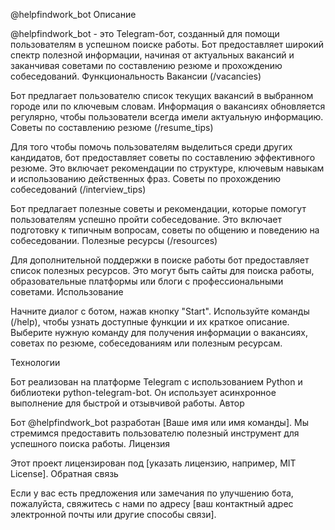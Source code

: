 @helpfindwork_bot
Описание

@helpfindwork_bot - это Telegram-бот, созданный для помощи пользователям в успешном поиске работы. Бот предоставляет широкий спектр полезной информации, начиная от актуальных вакансий и заканчивая советами по составлению резюме и прохождению собеседований.
Функциональность
Вакансии (/vacancies)

Бот предлагает пользователю список текущих вакансий в выбранном городе или по ключевым словам. Информация о вакансиях обновляется регулярно, чтобы пользователи всегда имели актуальную информацию.
Советы по составлению резюме (/resume_tips)

Для того чтобы помочь пользователям выделиться среди других кандидатов, бот предоставляет советы по составлению эффективного резюме. Это включает рекомендации по структуре, ключевым навыкам и использованию действенных фраз.
Советы по прохождению собеседований (/interview_tips)

Бот предлагает полезные советы и рекомендации, которые помогут пользователям успешно пройти собеседование. Это включает подготовку к типичным вопросам, советы по общению и поведению на собеседовании.
Полезные ресурсы (/resources)

Для дополнительной поддержки в поиске работы бот предоставляет список полезных ресурсов. Это могут быть сайты для поиска работы, образовательные платформы или блоги с профессиональными советами.
Использование

Начните диалог с ботом, нажав кнопку "Start".
Используйте команды (/help), чтобы узнать доступные функции и их краткое описание.
Выберите нужную команду для получения информации о вакансиях, советах по резюме, собеседованиям или полезным ресурсам.

Технологии

Бот реализован на платформе Telegram с использованием Python и библиотеки python-telegram-bot. Он использует асинхронное выполнение для быстрой и отзывчивой работы.
Автор

Бот @helpfindwork_bot разработан [Ваше имя или имя команды]. Мы стремимся предоставить пользователю полезный инструмент для успешного поиска работы.
Лицензия

Этот проект лицензирован под [указать лицензию, например, MIT License].
Обратная связь

Если у вас есть предложения или замечания по улучшению бота, пожалуйста, свяжитесь с нами по адресу [ваш контактный адрес электронной почты или другие способы связи].